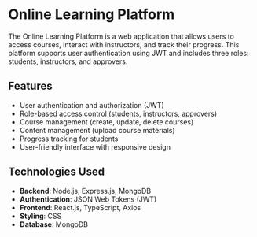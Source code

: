 # Online Learning Platform

The Online Learning Platform is a web application that allows users to access courses, interact with instructors, and track their progress. This platform supports user authentication using JWT and includes three roles: students, instructors, and approvers.

## Features
- User authentication and authorization (JWT)
- Role-based access control (students, instructors, approvers)
- Course management (create, update, delete courses)
- Content management (upload course materials)
- Progress tracking for students
- User-friendly interface with responsive design

## Technologies Used

- **Backend**: Node.js, Express.js, MongoDB
- **Authentication**: JSON Web Tokens (JWT)
- **Frontend**: React.js, TypeScript, Axios
- **Styling**: CSS 
- **Database**: MongoDB